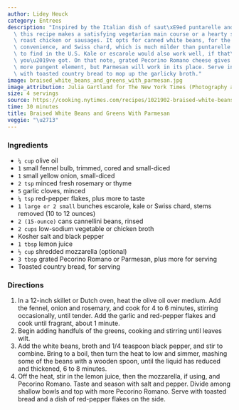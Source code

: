 ```yaml
---
author: Lidey Heuck
category: Entrees
description: "Inspired by the Italian dish of saut\xE9ed puntarelle and white beans,\
  \ this recipe makes a satisfying vegetarian main course or a hearty side dish for\
  \ roast chicken or sausages. It opts for canned white beans, for the sake of weeknight\
  \ convenience, and Swiss chard, which is much milder than puntarelle and easier\
  \ to find in the U.S. Kale or escarole would also work well, if that\u2019s what\
  \ you\u2019ve got. On that note, grated Pecorino Romano cheese gives the broth a\
  \ more pungent element, but Parmesan will work in its place. Serve in shallow bowls\
  \ with toasted country bread to mop up the garlicky broth."
image: braised_white_beans_and_greens_with_parmesan.jpg
image_attribution: Julia Gartland for The New York Times (Photography and Styling)
size: 4 servings
source: https://cooking.nytimes.com/recipes/1021902-braised-white-beans-and-greens-with-parmesanundefined
time: 30 minutes
title: Braised White Beans and Greens With Parmesan
veggie: "\u2713"
---
```


### Ingredients

* `¼ cup` olive oil
* `1` small fennel bulb, trimmed, cored and small-diced
* `1` small yellow onion, small-diced
* `2 tsp` minced fresh rosemary or thyme
* `5` garlic cloves, minced
* `¼ tsp` red-pepper flakes, plus more to taste
* `1 large or 2 small` bunches escarole, kale or Swiss chard, stems removed (10 to 12 ounces)
* `2 (15-ounce)` cans cannellini beans, rinsed
* `2 cups` low-sodium vegetable or chicken broth
* Kosher salt and black pepper
* `1 tbsp` lemon juice
* `½ cup` shredded mozzarella (optional)
* `3 tbsp` grated Pecorino Romano or Parmesan, plus more for serving
* Toasted country bread, for serving

### Directions

1. In a 12-inch skillet or Dutch oven, heat the olive oil over medium. Add the fennel, onion and rosemary, and cook for 4 to 6 minutes, stirring occasionally, until tender. Add the garlic and red-pepper flakes and cook until fragrant, about 1 minute.
2. Begin adding handfuls of the greens, cooking and stirring until leaves wilt.
3. Add the white beans, broth and 1/4 teaspoon black pepper, and stir to combine. Bring to a boil, then turn the heat to low and simmer, mashing some of the beans with a wooden spoon, until the liquid has reduced and thickened, 6 to 8 minutes.
4. Off the heat, stir in the lemon juice, then the mozzarella, if using, and Pecorino Romano. Taste and season with salt and pepper. Divide among shallow bowls and top with more Pecorino Romano. Serve with toasted bread and a dish of red-pepper flakes on the side.